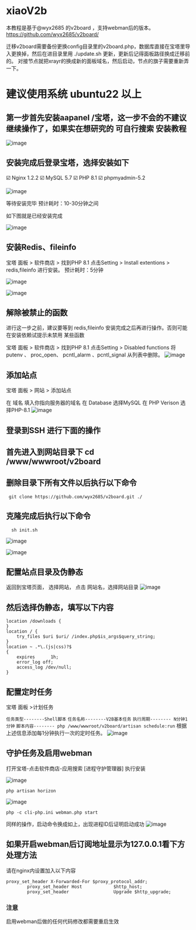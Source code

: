 # xiaoV2b
本教程是基于@wyx2685 的v2board ，支持webman后的版本。 
https://github.com/wyx2685/v2board/

迁移v2board需要备份更换config目录里的v2board.php，数据库直接在宝塔里导入更换掉，然后在进目录里用 ./update.sh 更新，更新后记得面板路径换成迁移前的。
对接节点就把xrayr的换成新的面板域名，然后启动，节点的旗子需要重新弄一下。

# 建议使用系统 ubuntu22 以上

## 第一步首先安装aapanel /宝塔，这一步不会的不建议继续操作了，如果实在想研究的 可自行搜索 安装教程
![image](https://github.com/vlesstop/xiaoV2b/assets/48223192/1f00a9a1-79f5-4379-9758-6f9527f67e1f)

## 安装完成后登录宝塔，选择安装如下
☑️ Nginx 1.2.2
☑️ MySQL 5.7
☑️ PHP 8.1
☑️ phpmyadmin-5.2

![image](https://github.com/vlesstop/xiaoV2b/assets/48223192/f069014e-5595-4ea9-8695-600bc04845b3) 

等待安装完毕
预计耗时：10-30分钟之间

如下图就是已经安装完成


![image](https://github.com/vlesstop/xiaoV2b/assets/48223192/eec0491e-207c-41c9-954a-61a36d7610de)


## 安装Redis、fileinfo
 宝塔 面板 > 软件商店 > 找到PHP 8.1 点击Setting > Install extentions > redis,fileinfo 进行安装。
预计耗时：5分钟

 ![image](https://github.com/vlesstop/xiaoV2b/assets/48223192/0a7b977d-3e52-4cd8-9277-66b0dab78734)

![image](https://github.com/vlesstop/xiaoV2b/assets/48223192/7c84589e-fb85-4bb7-8f50-8c22e32a604e)

 

## 解除被禁止的函数
进行这一步之前，建议要等到 redis,fileinfo 安装完成之后再进行操作。否则可能在安装依赖试提示未禁用 某些函数

宝塔 面板 > 软件商店 > 找到PHP 8.1   点击Setting > Disabled functions 将 putenv 、 proc_open、  pcntl_alarm 、pcntl_signal 从列表中删除。
![image](https://github.com/vlesstop/xiaoV2b/assets/48223192/6d698912-2f76-44de-8b38-006521d7a444)



## 添加站点
宝塔 面板 > 网站 > 添加站点

在 域名 填入你指向服务器的域名
在 Database 选择MySQL
在 PHP Verison 选择PHP-8.1
![image](https://github.com/vlesstop/xiaoV2b/assets/48223192/4ffcbbac-85ff-4b22-9aae-21b13082a10c)

## 登录到SSH 进行下面的操作


## 首先进入到网站目录下   cd /www/wwwroot/v2board

## 删除目录下所有文件以后执行以下命令
     git clone https://github.com/wyx2685/v2board.git ./
## 克隆完成后执行以下命令
      sh init.sh

![image](https://github.com/vlesstop/xiaoV2b/assets/48223192/2e28d801-5db1-4074-ae31-a25180442278)

![image](https://github.com/vlesstop/xiaoV2b/assets/48223192/1da7e5cc-136a-49e4-9e96-bc3937e22e09)


## 配置站点目录及伪静态

返回到宝塔页面， 选择网站， 点击 网站名，选择网站目录
![image](https://github.com/vlesstop/xiaoV2b/assets/48223192/eed3dafa-d85e-42a5-b625-5f6d746fbbb3)


## 然后选择伪静态，填写以下内容
```
location /downloads {
}
location / {
    try_files $uri $uri/ /index.php$is_args$query_string;
}
location ~ .*\.(js|css)?$
{
    expires      1h;
    error_log off;
    access_log /dev/null;
}
```
## 配置定时任务
宝塔 面板 >计划任务

```任务类型--------Shell脚本```
```任务名称--------V2B基本任务```
```执行周期-------- N分钟1分钟```
```脚本内容-------- php /www/wwwroot/v2board/artisan schedule:run```
根据上述信息添加每1分钟执行一次的定时任务。
![image](https://github.com/vlesstop/xiaoV2b/assets/48223192/79cc5cdf-7e47-428d-b660-f2944ef47893)


## 守护任务及启用webman
打开宝塔-点击软件商店-应用搜索 [进程守护管理器] 执行安装

![image](https://github.com/vlesstop/xiaoV2b/assets/48223192/92e5ebae-980f-490d-b1b1-a902498aa4df)

```
php artisan horizon
```
![image](https://github.com/vlesstop/xiaoV2b/assets/48223192/8eafa37c-d605-4f7a-aa66-1bb9bb792e22)


```
php -c cli-php.ini webman.php start
```
同样的操作，启动命令换成如上，出现进程ID后证明启动成功
![image](https://github.com/vlesstop/xiaoV2b/assets/48223192/e9056156-91f8-4bda-96fa-360fbec2955b)

## 如果开启webman后订阅地址显示为127.0.0.1看下方处理方法
请在nginx内设置加入以下内容
```
proxy_set_header X-Forwarded-For $proxy_protocol_addr;
        proxy_set_header Host            $http_host;
        proxy_set_header                 Upgrade $http_upgrade;
```
###  注意
启用webman后做的任何代码修改都需要重启生效
